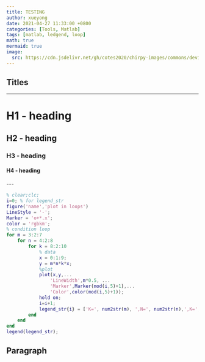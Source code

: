 ```yaml
---
title: TESTING
author: xueyong
date: 2021-04-27 11:33:00 +0800
categories: [Tools, Matlab]
tags: [matlab, ledgend, loop]
math: true
mermaid: true
image:
  src: https://cdn.jsdelivr.net/gh/cotes2020/chirpy-images/commons/devices-mockup.png
---
```



## Titles
---
# H1 - heading

<h2 data-toc-skip>H2 - heading</h2>

<h3 data-toc-skip>H3 - heading</h3>

<h4>H4 - heading</h4>
---
<br>

```matlab
% clear;clc;
i=0; % for legend_str
figure('name','plot in loops')
LineStyle = '-';
Marker = 'o+*.x';
color = 'rgbkm'; 
% condition loop
for m = 3:2:7
    for n = 4:2:8
        for k = 8:2:10
            % data
            x = 0:1:9;
            y = m*n*k*x;
            %plot
            plot(x,y,...
                'LineWidth',m*0.5, ...
                'Marker',Marker(mod(i,5)+1),...
                'Color',color(mod(i,5)+1)); 
            hold on; 
            i=i+1;
            legend_str{i} = ['K=', num2str(m), ',N=', num2str(n),',K=', num2str(k)];
        end
    end
end
legend(legend_str);
```

## Paragraph
